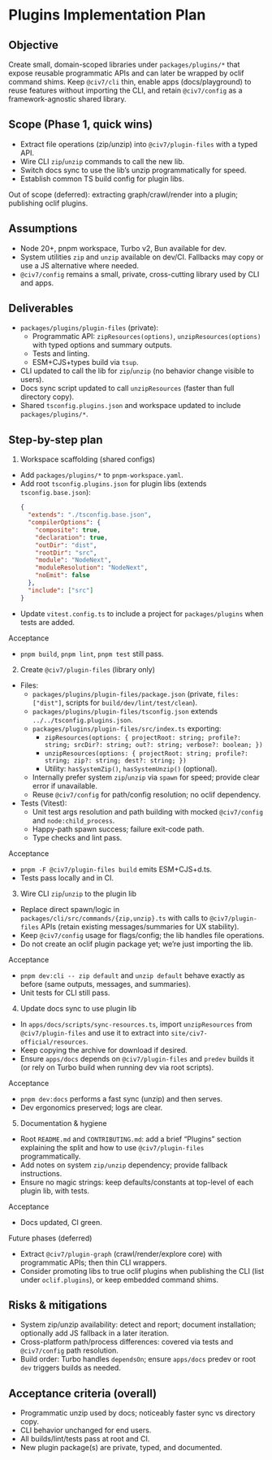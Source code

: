# Plugins Implementation Plan

## Objective
Create small, domain-scoped libraries under `packages/plugins/*` that expose reusable programmatic APIs and can later be wrapped by oclif command shims. Keep `@civ7/cli` thin, enable apps (docs/playground) to reuse features without importing the CLI, and retain `@civ7/config` as a framework-agnostic shared library.

## Scope (Phase 1, quick wins)
- Extract file operations (zip/unzip) into `@civ7/plugin-files` with a typed API.
- Wire CLI `zip`/`unzip` commands to call the new lib.
- Switch docs sync to use the lib’s unzip programmatically for speed.
- Establish common TS build config for plugin libs.

Out of scope (deferred): extracting graph/crawl/render into a plugin; publishing oclif plugins.

## Assumptions
- Node 20+, pnpm workspace, Turbo v2, Bun available for dev.
- System utilities `zip` and `unzip` available on dev/CI. Fallbacks may copy or use a JS alternative where needed.
- `@civ7/config` remains a small, private, cross-cutting library used by CLI and apps.

## Deliverables
- `packages/plugins/plugin-files` (private):
  - Programmatic API: `zipResources(options)`, `unzipResources(options)` with typed options and summary outputs.
  - Tests and linting.
  - ESM+CJS+types build via `tsup`.
- CLI updated to call the lib for `zip`/`unzip` (no behavior change visible to users).
- Docs sync script updated to call `unzipResources` (faster than full directory copy).
- Shared `tsconfig.plugins.json` and workspace updated to include `packages/plugins/*`.

## Step-by-step plan

1) Workspace scaffolding (shared configs)
- Add `packages/plugins/*` to `pnpm-workspace.yaml`.
- Add root `tsconfig.plugins.json` for plugin libs (extends `tsconfig.base.json`):
  ```json
  {
    "extends": "./tsconfig.base.json",
    "compilerOptions": {
      "composite": true,
      "declaration": true,
      "outDir": "dist",
      "rootDir": "src",
      "module": "NodeNext",
      "moduleResolution": "NodeNext",
      "noEmit": false
    },
    "include": ["src"]
  }
  ```
- Update `vitest.config.ts` to include a project for `packages/plugins` when tests are added.

Acceptance
- `pnpm build`, `pnpm lint`, `pnpm test` still pass.

2) Create `@civ7/plugin-files` (library only)
- Files:
  - `packages/plugins/plugin-files/package.json` (private, `files: ["dist"]`, scripts for `build/dev/lint/test/clean`).
  - `packages/plugins/plugin-files/tsconfig.json` extends `../../tsconfig.plugins.json`.
  - `packages/plugins/plugin-files/src/index.ts` exporting:
    - `zipResources(options: { projectRoot: string; profile?: string; srcDir?: string; out?: string; verbose?: boolean; })`
    - `unzipResources(options: { projectRoot: string; profile?: string; zip?: string; dest?: string; })`
    - Utility: `hasSystemZip()`, `hasSystemUnzip()` (optional).
  - Internally prefer system `zip`/`unzip` via `spawn` for speed; provide clear error if unavailable.
  - Reuse `@civ7/config` for path/config resolution; no oclif dependency.
- Tests (Vitest):
  - Unit test args resolution and path building with mocked `@civ7/config` and `node:child_process`.
  - Happy-path spawn success; failure exit-code path.
  - Type checks and lint pass.

Acceptance
- `pnpm -F @civ7/plugin-files build` emits ESM+CJS+d.ts.
- Tests pass locally and in CI.

3) Wire CLI `zip`/`unzip` to the plugin lib
- Replace direct spawn/logic in `packages/cli/src/commands/{zip,unzip}.ts` with calls to `@civ7/plugin-files` APIs (retain existing messages/summaries for UX stability).
- Keep `@civ7/config` usage for flags/config; the lib handles file operations.
- Do not create an oclif plugin package yet; we’re just importing the lib.

Acceptance
- `pnpm dev:cli -- zip default` and `unzip default` behave exactly as before (same outputs, messages, and summaries).
- Unit tests for CLI still pass.

4) Update docs sync to use plugin lib
- In `apps/docs/scripts/sync-resources.ts`, import `unzipResources` from `@civ7/plugin-files` and use it to extract into `site/civ7-official/resources`.
- Keep copying the archive for download if desired.
- Ensure `apps/docs` depends on `@civ7/plugin-files` and `predev` builds it (or rely on Turbo build when running dev via root scripts).

Acceptance
- `pnpm dev:docs` performs a fast sync (unzip) and then serves.
- Dev ergonomics preserved; logs are clear.

5) Documentation & hygiene
- Root `README.md` and `CONTRIBUTING.md`: add a brief “Plugins” section explaining the split and how to use `@civ7/plugin-files` programmatically.
- Add notes on system `zip/unzip` dependency; provide fallback instructions.
- Ensure no magic strings: keep defaults/constants at top-level of each plugin lib, with tests.

Acceptance
- Docs updated, CI green.

Future phases (deferred)
- Extract `@civ7/plugin-graph` (crawl/render/explore core) with programmatic APIs; then thin CLI wrappers.
- Consider promoting libs to true oclif plugins when publishing the CLI (list under `oclif.plugins`), or keep embedded command shims.

## Risks & mitigations
- System zip/unzip availability: detect and report; document installation; optionally add JS fallback in a later iteration.
- Cross-platform path/process differences: covered via tests and `@civ7/config` path resolution.
- Build order: Turbo handles `dependsOn`; ensure `apps/docs` predev or root `dev` triggers builds as needed.

## Acceptance criteria (overall)
- Programmatic unzip used by docs; noticeably faster sync vs directory copy.
- CLI behavior unchanged for end users.
- All builds/lint/tests pass at root and CI.
- New plugin package(s) are private, typed, and documented.
